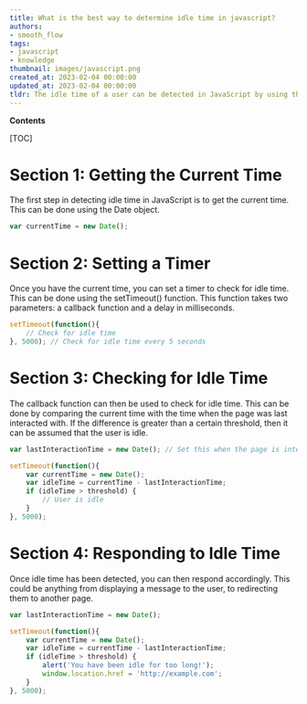 ```yaml
---
title: What is the best way to determine idle time in javascript?
authors:
- smooth_flow
tags:
- javascript
- knowledge
thumbnail: images/javascript.png
created_at: 2023-02-04 00:00:00
updated_at: 2023-02-04 00:00:00
tldr: The idle time of a user can be detected in JavaScript by using the setTimeout() and setInterval() functions.
---
```


**Contents**

[TOC]

# Section 1: Getting the Current Time

The first step in detecting idle time in JavaScript is to get the current time. This can be done using the Date object.

```javascript
var currentTime = new Date();
```

# Section 2: Setting a Timer

Once you have the current time, you can set a timer to check for idle time. This can be done using the setTimeout() function. This function takes two parameters: a callback function and a delay in milliseconds.

```javascript
setTimeout(function(){
    // Check for idle time
}, 5000); // Check for idle time every 5 seconds
```

# Section 3: Checking for Idle Time

The callback function can then be used to check for idle time. This can be done by comparing the current time with the time when the page was last interacted with. If the difference is greater than a certain threshold, then it can be assumed that the user is idle.

```javascript
var lastInteractionTime = new Date(); // Set this when the page is interacted with

setTimeout(function(){
    var currentTime = new Date();
    var idleTime = currentTime - lastInteractionTime;
    if (idleTime > threshold) {
        // User is idle
    }
}, 5000);
```

# Section 4: Responding to Idle Time

Once idle time has been detected, you can then respond accordingly. This could be anything from displaying a message to the user, to redirecting them to another page.

```javascript
var lastInteractionTime = new Date();

setTimeout(function(){
    var currentTime = new Date();
    var idleTime = currentTime - lastInteractionTime;
    if (idleTime > threshold) {
        alert('You have been idle for too long!');
        window.location.href = 'http://example.com';
    }
}, 5000);
```
